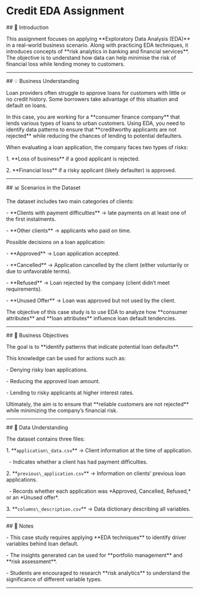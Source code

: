 # Credit EDA Assignment





\## 📌 Introduction

This assignment focuses on applying \*\*Exploratory Data Analysis (EDA)\*\* in a real-world business scenario. Along with practicing EDA techniques, it introduces concepts of \*\*risk analytics in banking and financial services\*\*. The objective is to understand how data can help minimise the risk of financial loss while lending money to customers.  



---



\## 💡 Business Understanding

Loan providers often struggle to approve loans for customers with little or no credit history. Some borrowers take advantage of this situation and default on loans.  



In this case, you are working for a \*\*consumer finance company\*\* that lends various types of loans to urban customers. Using EDA, you need to identify data patterns to ensure that \*\*creditworthy applicants are not rejected\*\* while reducing the chances of lending to potential defaulters.  



When evaluating a loan application, the company faces two types of risks:

1\. \*\*Loss of business\*\* if a good applicant is rejected.  

2\. \*\*Financial loss\*\* if a risky applicant (likely defaulter) is approved.  



---



\## 📊 Scenarios in the Dataset

The dataset includes two main categories of clients:

\- \*\*Clients with payment difficulties\*\* → late payments on at least one of the first instalments.  

\- \*\*Other clients\*\* → applicants who paid on time.  



Possible decisions on a loan application:  

\- \*\*Approved\*\* → Loan application accepted.  

\- \*\*Cancelled\*\* → Application cancelled by the client (either voluntarily or due to unfavorable terms).  

\- \*\*Refused\*\* → Loan rejected by the company (client didn’t meet requirements).  

\- \*\*Unused Offer\*\* → Loan was approved but not used by the client.  



The objective of this case study is to use EDA to analyze how \*\*consumer attributes\*\* and \*\*loan attributes\*\* influence loan default tendencies.  



---



\## 🎯 Business Objectives

The goal is to \*\*identify patterns that indicate potential loan defaults\*\*.  

This knowledge can be used for actions such as:  

\- Denying risky loan applications.  

\- Reducing the approved loan amount.  

\- Lending to risky applicants at higher interest rates.  



Ultimately, the aim is to ensure that \*\*reliable customers are not rejected\*\* while minimizing the company’s financial risk.  



---



\## 📂 Data Understanding

The dataset contains three files:  



1\. \*\*`application\_data.csv`\*\* → Client information at the time of application.  

&nbsp;  - Indicates whether a client has had payment difficulties.  



2\. \*\*`previous\_application.csv`\*\* → Information on clients’ previous loan applications.  

&nbsp;  - Records whether each application was \*Approved, Cancelled, Refused,\* or an \*Unused offer\*.  



3\. \*\*`columns\_description.csv`\*\* → Data dictionary describing all variables.  



---



\## 📘 Notes

\- This case study requires applying \*\*EDA techniques\*\* to identify driver variables behind loan default.  

\- The insights generated can be used for \*\*portfolio management\*\* and \*\*risk assessment\*\*.  

\- Students are encouraged to research \*\*risk analytics\*\* to understand the significance of different variable types.  



---




